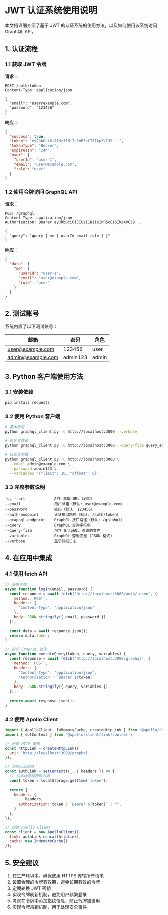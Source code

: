 # JWT 认证系统使用说明

本文档详细介绍了基于 JWT 的认证系统的使用方法，以及如何使用该系统访问 GraphQL API。

## 1. 认证流程

### 1.1 获取 JWT 令牌

**请求：**

```http
POST /auth/token
Content-Type: application/json

{
  "email": "user@example.com",
  "password": "123456"
}
```

**响应：**

```json
{
  "success": true,
  "token": "eyJhbGciOiJIUzI1NiIsInR5cCI6IkpXVCJ9...",
  "tokenType": "Bearer",
  "expiresIn": "24h",
  "user": {
    "userId": "user-1",
    "email": "user@example.com",
    "role": "user"
  }
}
```

### 1.2 使用令牌访问 GraphQL API

**请求：**

```http
POST /graphql
Content-Type: application/json
Authorization: Bearer eyJhbGciOiJIUzI1NiIsInR5cCI6IkpXVCJ9...

{
  "query": "query { me { userId email role } }"
}
```

**响应：**

```json
{
  "data": {
    "me": {
      "userId": "user-1",
      "email": "user@example.com",
      "role": "user"
    }
  }
}
```

## 2. 测试账号

系统内置了以下测试账号：

| 邮箱              | 密码     | 角色  |
| ----------------- | -------- | ----- |
| user@example.com  | 123456   | user  |
| admin@example.com | admin123 | admin |

## 3. Python 客户端使用方法

### 3.1 安装依赖

```bash
pip install requests
```

### 3.2 使用 Python 客户端

```bash
# 基本使用
python graphql_client.py -u http://localhost:3000 --verbose

# 自定义查询
python graphql_client.py -u http://localhost:3000 --query-file query_examples.graphql 

# 自定义参数
python graphql_client.py -u http://localhost:3000 \
  --email admin@example.com \
  --password admin123 \
  --variables '{"limit": 10, "offset": 0}'
```

### 3.3 完整参数说明

```
-u, --url             API 基础 URL（必需）
--email               用户邮箱（默认: user@example.com）
--password            密码（默认: 123456）
--auth-endpoint       认证接口路径（默认: /auth/token）
--graphql-endpoint    GraphQL 接口路径（默认: /graphql）
--query               GraphQL 查询字符串
--query-file          包含 GraphQL 查询的文件
--variables           GraphQL 查询变量 (JSON 格式)
--verbose             显示详细日志
```

## 4. 在应用中集成

### 4.1 使用 fetch API

```javascript
// 获取令牌
async function login(email, password) {
  const response = await fetch('http://localhost:3000/auth/token', {
    method: 'POST',
    headers: {
      'Content-Type': 'application/json'
    },
    body: JSON.stringify({ email, password })
  });
  
  const data = await response.json();
  return data.token;
}

// 执行 GraphQL 查询
async function executeQuery(token, query, variables) {
  const response = await fetch('http://localhost:3000/graphql', {
    method: 'POST',
    headers: {
      'Content-Type': 'application/json',
      'Authorization': `Bearer ${token}`
    },
    body: JSON.stringify({ query, variables })
  });
  
  return await response.json();
}
```

### 4.2 使用 Apollo Client

```javascript
import { ApolloClient, InMemoryCache, createHttpLink } from '@apollo/client';
import { setContext } from '@apollo/client/link/context';

// 创建 HTTP 链接
const httpLink = createHttpLink({
  uri: 'http://localhost:3000/graphql',
});

// 添加认证信息
const authLink = setContext((_, { headers }) => {
  // 从本地存储获取令牌
  const token = localStorage.getItem('token');
  
  return {
    headers: {
      ...headers,
      authorization: token ? `Bearer ${token}` : "",
    }
  };
});

// 创建 Apollo Client
const client = new ApolloClient({
  link: authLink.concat(httpLink),
  cache: new InMemoryCache()
});
```

## 5. 安全建议

1. 在生产环境中，确保使用 HTTPS 传输所有请求
2. 设置合理的令牌有效期，避免长期有效的令牌
3. 定期轮换 JWT 密钥
4. 实现令牌刷新机制，避免用户频繁登录
5. 考虑在令牌中添加指纹信息，防止令牌被盗用
6. 实现令牌吊销机制，用于处理安全事件
